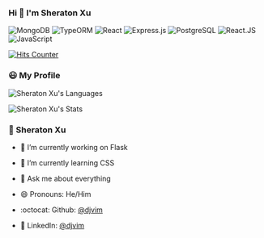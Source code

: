 ### Hi 👋 I'm Sheraton Xu

![MongoDB](https://img.shields.io/badge/-MongoDB-f1f3f5?style=plastic&logo=MongoDB&logoColor=green)
![TypeORM](https://img.shields.io/badge/-TypeORM-f1f3f5?style=plastic&logo=databricks&logoColor=orange)
![React](https://img.shields.io/badge/-React-45b8d8?style=plastic&logo=React&logoColor=default)
![Express.js](https://img.shields.io/badge/-Express.js-f1f3f5?style=plastic&logo=Express&logoColor=black)
![PostgreSQL](https://img.shields.io/badge/-PostgreSQL-29597F?style=plastic&logo=PostgreSQL&logoColor=default)
![React.JS](https://img.shields.io/badge/-React.js-35495c?&style=plastic&logo=React&logoColor=default)
![JavaScript](https://img.shields.io/badge/-JavaScript-black?style=plastic&logo=JavaScript&logoColor=default)


[![Hits Counter](https://hits.seeyoufarm.com/api/count/incr/badge.svg?url=https%3A%2F%2Fgithub.com%2Fdjvim&count_bg=%2379C83D&title_bg=%23555555&icon=airfrance.svg&icon_color=%23E7E7E7&title=visitors&edge_flat=false)](https://hits.seeyoufarm.com)


### 😃 My Profile

![Sheraton Xu's Languages](https://github-readme-stats.vercel.app/api/top-langs/?username=djvim&langs_count=6&layout=compact&theme=omni&hide_border=true)

![Sheraton Xu's Stats](https://github-readme-stats.vercel.app/api/?username=djvim&layout=compact&theme=omni&hide_border=true)

### 👤 Sheraton Xu

- 🔭 I’m currently working on Flask
- 🌱 I’m currently learning CSS

- 💬 Ask me about everything
- 😄 Pronouns: He/Him
- :octocat: Github: [@djvim](https://github.com/djvim)
- :two_men_holding_hands: LinkedIn: [@djvim](https://linkedin.com/in/djvim)

